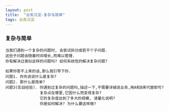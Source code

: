 ```yaml
---
layout: post
title:  "业务沉淀-复杂与简单"
tags: 业务沉淀
---
```


### 复杂与简单

    当我们遇到一个复杂的问题时, 会尝试拆分成若干个子问题.
    这些子问题会随着时间增长,而难以管理. 
    你有解决过类似这样的问题吗? 如何系统性的解决复杂问题?
    
    如果你答不上来的话,那么我引导下你.
    问题1. 你先说说什么是复杂?
    问题2. 那什么是简单?
    问题3(实战经验). 你遇到过复杂的问题吗,描述一下,不需要详细说业务,用A和B来代替即可? 
                   复杂点在哪里,它因什么而变得复杂?
                   它的复杂度达到了多大的规模, 请量化说明? 
                   你是如何解决? 为什么要这样做?


